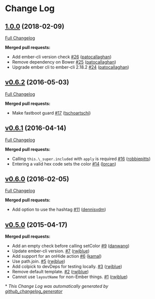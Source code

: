 # Change Log

## [1.0.0](https://github.com/yapplabs/ember-colpick/tree/1.0.0) (2018-02-09)
[Full Changelog](https://github.com/yapplabs/ember-colpick/compare/v0.6.2...1.0.0)

**Merged pull requests:**

- Add ember-cli version check [\#26](https://github.com/yapplabs/ember-colpick/pull/26) ([patocallaghan](https://github.com/patocallaghan))
- Remove dependency on Bower [\#25](https://github.com/yapplabs/ember-colpick/pull/25) ([patocallaghan](https://github.com/patocallaghan))
- Upgrade ember cli to ember-cli 2.18.2 [\#24](https://github.com/yapplabs/ember-colpick/pull/24) ([patocallaghan](https://github.com/patocallaghan))

## [v0.6.2](https://github.com/yapplabs/ember-colpick/tree/v0.6.2) (2016-05-03)
[Full Changelog](https://github.com/yapplabs/ember-colpick/compare/v0.6.1...v0.6.2)

**Merged pull requests:**

- Make fastboot guard [\#17](https://github.com/yapplabs/ember-colpick/pull/17) ([tschoartschi](https://github.com/tschoartschi))

## [v0.6.1](https://github.com/yapplabs/ember-colpick/tree/v0.6.1) (2016-04-14)
[Full Changelog](https://github.com/yapplabs/ember-colpick/compare/v0.6.0...v0.6.1)

**Merged pull requests:**

- Calling `this.\_super.included` with `apply` is required [\#16](https://github.com/yapplabs/ember-colpick/pull/16) ([robbiepitts](https://github.com/robbiepitts))
- Entering a valid hex code sets the color [\#14](https://github.com/yapplabs/ember-colpick/pull/14) ([lorcan](https://github.com/lorcan))

## [v0.6.0](https://github.com/yapplabs/ember-colpick/tree/v0.6.0) (2016-02-05)
[Full Changelog](https://github.com/yapplabs/ember-colpick/compare/v0.5.0...v0.6.0)

**Merged pull requests:**

- Add option to use the hashtag [\#11](https://github.com/yapplabs/ember-colpick/pull/11) ([dennisvdm](https://github.com/dennisvdm))

## [v0.5.0](https://github.com/yapplabs/ember-colpick/tree/v0.5.0) (2015-04-17)
**Merged pull requests:**

- Add an empty check before calling setColor [\#9](https://github.com/yapplabs/ember-colpick/pull/9) ([danwang](https://github.com/danwang))
- Update ember-cli version. [\#7](https://github.com/yapplabs/ember-colpick/pull/7) ([rwjblue](https://github.com/rwjblue))
- Add support for an onHide action [\#6](https://github.com/yapplabs/ember-colpick/pull/6) ([kamal](https://github.com/kamal))
- Use path.join. [\#5](https://github.com/yapplabs/ember-colpick/pull/5) ([rwjblue](https://github.com/rwjblue))
- Add colpick to devDeps for testing locally. [\#3](https://github.com/yapplabs/ember-colpick/pull/3) ([rwjblue](https://github.com/rwjblue))
- Remove default template. [\#2](https://github.com/yapplabs/ember-colpick/pull/2) ([rwjblue](https://github.com/rwjblue))
- Cannot use `layoutName` for non-Ember things. [\#1](https://github.com/yapplabs/ember-colpick/pull/1) ([rwjblue](https://github.com/rwjblue))



\* *This Change Log was automatically generated by [github_changelog_generator](https://github.com/skywinder/Github-Changelog-Generator)*